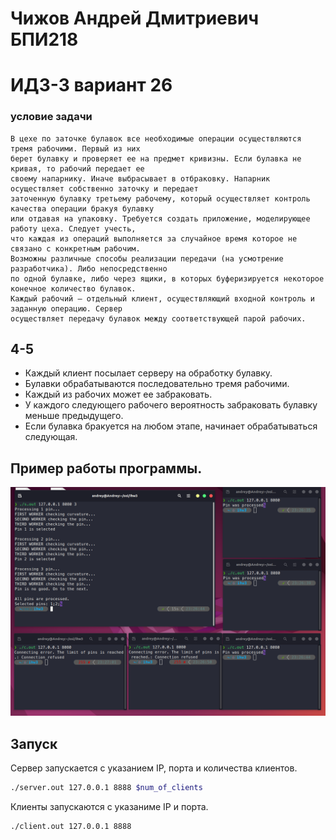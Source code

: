 # Чижов Андрей Дмитриевич БПИ218
# ИДЗ-3 вариант 26
### условие задачи
```text
В цехе по заточке булавок все необходимые операции осуществляются тремя рабочими. Первый из них 
берет булавку и проверяет ее на предмет кривизны. Если булавка не кривая, то рабочий передает ее 
своему напарнику. Иначе выбрасывает в отбраковку. Напарник осуществляет собственно заточку и передает 
заточенную булавку третьему рабочему, который осуществляет контроль качества операции бракуя булавку 
или отдавая на упаковку. Требуется создать приложение, моделирующее работу цеха. Следует учесть, 
что каждая из операций выполняется за случайное время которое не связано с конкретным рабочим. 
Возможны различные способы реализации передачи (на усмотрение разработчика). Либо непосредственно
по одной булавке, либо через ящики, в которых буферизируется некоторое конечное количество булавок.
Каждый рабочий — отдельный клиент, осуществляющий входной контроль и заданную операцию. Сервер
осуществляет передачу булавок между соответствующей парой рабочих.

```
## 4-5
* Каждый клиент посылает серверу на обработку булавку.
* Булавки обрабатываются последовательно тремя рабочими.
* Каждый из рабочих может ее забраковать. 
* У каждого следующего рабочего вероятность забраковать булавку меньше предыдущего.
* Если булавка бракуется на любом этапе, начинает обрабатываться следующая.
## Пример работы программы.
![](screenshot.png)
## Запуск
Сервер запускается с указанием IP, порта и количества клиентов.
```bash
./server.out 127.0.0.1 8888 $num_of_clients
```
Клиенты запускаются с указаниме IP и порта.
```bash
./client.out 127.0.0.1 8888
```
